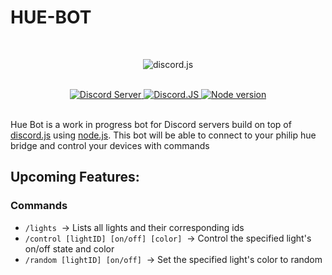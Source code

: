 # HUE-BOT
<div align="center">
  <br>
  <p>
    <img src="https://res.cloudinary.com/drvo6kdsl/image/upload/f_auto,q_auto/v1655453253/site/bots/hue-bot-avatar-black_256x256_hllikm.jpg" alt="discord.js" />
  </p>
</div>

<p align="center">
  <br>
  <a href="https://discord.gg/3aR5MxGCrB">
    <img src="https://discord.com/api/guilds/576849541077401602/widget.png?style=shield" alt="Discord Server">
  </a>
  <a href="https://www.npmjs.com/package/discord.js">
    <img src="https://badgen.net/badge/Discord.js/v13.8.0/#5865F2?icon=discord" alt="Discord.JS">
  </a>
  <a href="https://nodejs.org">
    <img src="https://badgen.net/npm/node/discord.js" alt="Node version">
  </a>
  <br><br>
</p>

Hue Bot is a work in progress bot for Discord servers build on top of [discord.js](https://discord.js.org) using [node.js](https://nodejs.org). This bot will be able to connect to your philip hue bridge and control your devices with commands

## Upcoming Features:
### Commands
- `/lights`&nbsp; -> Lists all lights and their corresponding ids
- `/control [lightID] [on/off] [color]`&nbsp; -> Control the specified light's on/off state and color
- `/random [lightID] [on/off]`&nbsp; -> Set the specified light's color to random
